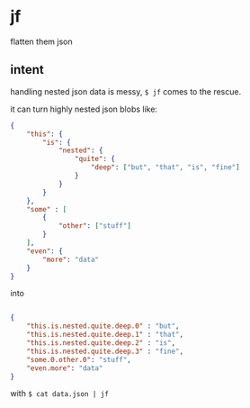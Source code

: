 # jf
flatten them json

## intent

handling nested json data is messy, `$ jf` comes to the rescue.

it can turn highly nested json blobs like:

```json
{
    "this": {
        "is": {
            "nested": {
                "quite": {
                    "deep": ["but", "that", "is", "fine"]
                }
            }
        }
    },
    "some" : [
        {
            "other": ["stuff"]
        }
    ],
    "even": {
        "more": "data"
    }
}
```

into

```json

{
    "this.is.nested.quite.deep.0" : "but",
    "this.is.nested.quite.deep.1" : "that",
    "this.is.nested.quite.deep.2" : "is",
    "this.is.nested.quite.deep.3" : "fine",
    "some.0.other.0": "stuff",
    "even.more": "data"
}
```

with `$ cat data.json | jf`
